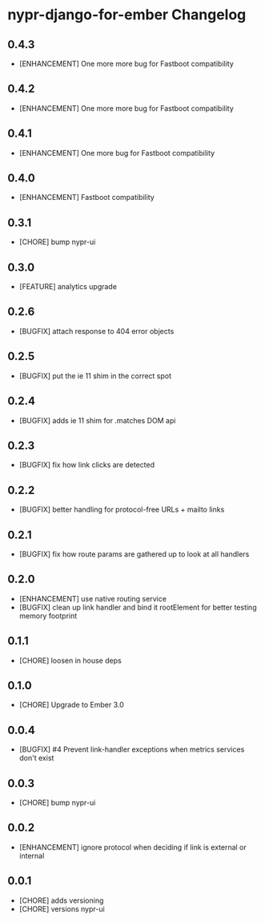 # nypr-django-for-ember Changelog

## 0.4.3
- [ENHANCEMENT] One more more bug for Fastboot compatibility

## 0.4.2
- [ENHANCEMENT] One more more bug for Fastboot compatibility

## 0.4.1
- [ENHANCEMENT] One more bug for Fastboot compatibility

## 0.4.0
- [ENHANCEMENT] Fastboot compatibility

## 0.3.1
- [CHORE] bump nypr-ui

## 0.3.0
- [FEATURE] analytics upgrade

## 0.2.6
- [BUGFIX] attach response to 404 error objects

## 0.2.5
- [BUGFIX] put the ie 11 shim in the correct spot

## 0.2.4
- [BUGFIX] adds ie 11 shim for .matches DOM api

## 0.2.3
- [BUGFIX] fix how link clicks are detected

## 0.2.2
- [BUGFIX] better handling for protocol-free URLs + mailto links

## 0.2.1
- [BUGFIX] fix how route params are gathered up to look at all handlers

## 0.2.0
- [ENHANCEMENT] use native routing service
- [BUGFIX] clean up link handler and bind it rootElement for better testing memory footprint

## 0.1.1
- [CHORE] loosen in house deps

## 0.1.0
- [CHORE] Upgrade to Ember 3.0

## 0.0.4
- [BUGFIX] #4 Prevent link-handler exceptions when metrics services don't exist

## 0.0.3
- [CHORE] bump nypr-ui

## 0.0.2

- [ENHANCEMENT] ignore protocol when deciding if link is external or internal

## 0.0.1

- [CHORE] adds versioning
- [CHORE] versions nypr-ui
